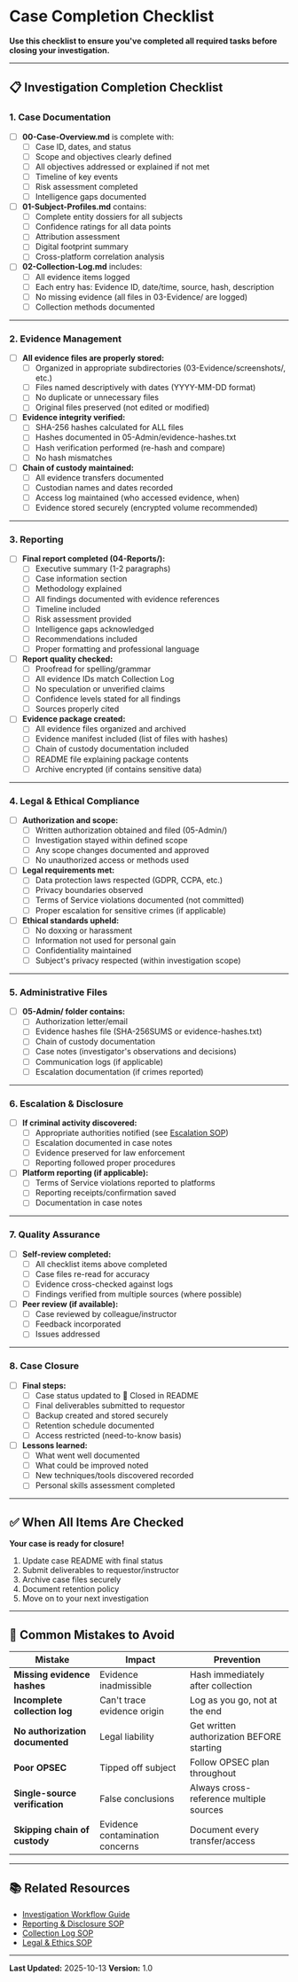 # Case Completion Checklist

**Use this checklist to ensure you've completed all required tasks before closing your investigation.**

---

## 📋 Investigation Completion Checklist

### 1. Case Documentation

- [ ] **00-Case-Overview.md** is complete with:
  - [ ] Case ID, dates, and status
  - [ ] Scope and objectives clearly defined
  - [ ] All objectives addressed or explained if not met
  - [ ] Timeline of key events
  - [ ] Risk assessment completed
  - [ ] Intelligence gaps documented

- [ ] **01-Subject-Profiles.md** contains:
  - [ ] Complete entity dossiers for all subjects
  - [ ] Confidence ratings for all data points
  - [ ] Attribution assessment
  - [ ] Digital footprint summary
  - [ ] Cross-platform correlation analysis

- [ ] **02-Collection-Log.md** includes:
  - [ ] All evidence items logged
  - [ ] Each entry has: Evidence ID, date/time, source, hash, description
  - [ ] No missing evidence (all files in 03-Evidence/ are logged)
  - [ ] Collection methods documented

---

### 2. Evidence Management

- [ ] **All evidence files are properly stored:**
  - [ ] Organized in appropriate subdirectories (03-Evidence/screenshots/, etc.)
  - [ ] Files named descriptively with dates (YYYY-MM-DD format)
  - [ ] No duplicate or unnecessary files
  - [ ] Original files preserved (not edited or modified)

- [ ] **Evidence integrity verified:**
  - [ ] SHA-256 hashes calculated for ALL files
  - [ ] Hashes documented in 05-Admin/evidence-hashes.txt
  - [ ] Hash verification performed (re-hash and compare)
  - [ ] No hash mismatches

- [ ] **Chain of custody maintained:**
  - [ ] All evidence transfers documented
  - [ ] Custodian names and dates recorded
  - [ ] Access log maintained (who accessed evidence, when)
  - [ ] Evidence stored securely (encrypted volume recommended)

---

### 3. Reporting

- [ ] **Final report completed (04-Reports/):**
  - [ ] Executive summary (1-2 paragraphs)
  - [ ] Case information section
  - [ ] Methodology explained
  - [ ] All findings documented with evidence references
  - [ ] Timeline included
  - [ ] Risk assessment provided
  - [ ] Intelligence gaps acknowledged
  - [ ] Recommendations included
  - [ ] Proper formatting and professional language

- [ ] **Report quality checked:**
  - [ ] Proofread for spelling/grammar
  - [ ] All evidence IDs match Collection Log
  - [ ] No speculation or unverified claims
  - [ ] Confidence levels stated for all findings
  - [ ] Sources properly cited

- [ ] **Evidence package created:**
  - [ ] All evidence files organized and archived
  - [ ] Evidence manifest included (list of files with hashes)
  - [ ] Chain of custody documentation included
  - [ ] README file explaining package contents
  - [ ] Archive encrypted (if contains sensitive data)

---

### 4. Legal & Ethical Compliance

- [ ] **Authorization and scope:**
  - [ ] Written authorization obtained and filed (05-Admin/)
  - [ ] Investigation stayed within defined scope
  - [ ] Any scope changes documented and approved
  - [ ] No unauthorized access or methods used

- [ ] **Legal requirements met:**
  - [ ] Data protection laws respected (GDPR, CCPA, etc.)
  - [ ] Privacy boundaries observed
  - [ ] Terms of Service violations documented (not committed)
  - [ ] Proper escalation for sensitive crimes (if applicable)

- [ ] **Ethical standards upheld:**
  - [ ] No doxxing or harassment
  - [ ] Information not used for personal gain
  - [ ] Confidentiality maintained
  - [ ] Subject's privacy respected (within investigation scope)

---

### 5. Administrative Files

- [ ] **05-Admin/ folder contains:**
  - [ ] Authorization letter/email
  - [ ] Evidence hashes file (SHA-256SUMS or evidence-hashes.txt)
  - [ ] Chain of custody documentation
  - [ ] Case notes (investigator's observations and decisions)
  - [ ] Communication logs (if applicable)
  - [ ] Escalation documentation (if crimes reported)

---

### 6. Escalation & Disclosure

- [ ] **If criminal activity discovered:**
  - [ ] Appropriate authorities notified (see [Escalation SOP](../../Investigations/Techniques/sop-sensitive-crime-intake-escalation.md))
  - [ ] Escalation documented in case notes
  - [ ] Evidence preserved for law enforcement
  - [ ] Reporting followed proper procedures

- [ ] **Platform reporting (if applicable):**
  - [ ] Terms of Service violations reported to platforms
  - [ ] Reporting receipts/confirmation saved
  - [ ] Documentation in case notes

---

### 7. Quality Assurance

- [ ] **Self-review completed:**
  - [ ] All checklist items above completed
  - [ ] Case files re-read for accuracy
  - [ ] Evidence cross-checked against logs
  - [ ] Findings verified from multiple sources (where possible)

- [ ] **Peer review (if available):**
  - [ ] Case reviewed by colleague/instructor
  - [ ] Feedback incorporated
  - [ ] Issues addressed

---

### 8. Case Closure

- [ ] **Final steps:**
  - [ ] Case status updated to 🔴 Closed in README
  - [ ] Final deliverables submitted to requestor
  - [ ] Backup created and stored securely
  - [ ] Retention schedule documented
  - [ ] Access restricted (need-to-know basis)

- [ ] **Lessons learned:**
  - [ ] What went well documented
  - [ ] What could be improved noted
  - [ ] New techniques/tools discovered recorded
  - [ ] Personal skills assessment completed

---

## ✅ When All Items Are Checked

**Your case is ready for closure!**

1. Update case README with final status
2. Submit deliverables to requestor/instructor
3. Archive case files securely
4. Document retention policy
5. Move on to your next investigation

---

## 🚨 Common Mistakes to Avoid

| Mistake | Impact | Prevention |
|---------|--------|------------|
| **Missing evidence hashes** | Evidence inadmissible | Hash immediately after collection |
| **Incomplete collection log** | Can't trace evidence origin | Log as you go, not at the end |
| **No authorization documented** | Legal liability | Get written authorization BEFORE starting |
| **Poor OPSEC** | Tipped off subject | Follow OPSEC plan throughout |
| **Single-source verification** | False conclusions | Always cross-reference multiple sources |
| **Skipping chain of custody** | Evidence contamination concerns | Document every transfer/access |

---

## 📚 Related Resources

- [Investigation Workflow Guide](../Investigation-Workflow.md)
- [Reporting & Disclosure SOP](../../Investigations/Techniques/sop-reporting-packaging-disclosure.md)
- [Collection Log SOP](../../Investigations/Techniques/sop-collection-log.md)
- [Legal & Ethics SOP](../../Investigations/Techniques/sop-legal-ethics.md)

---

**Last Updated:** 2025-10-13
**Version:** 1.0
